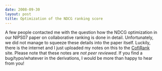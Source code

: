 ```yaml
---
date: 2008-09-30
layout: post
title: Optimization of the NDCG ranking score
---
```


A few people contacted me with the question how the NDCG optimization in our NIPS07 paper on collaborative ranking is done in detail. Unfortunately, we did not manage to squeeze these details into the paper itself. Luckily, there is the internet and I just uploaded my notes on this to the [CofiRank](http://cofirank.org/_media/ndcg.pdf?id=start&cache;=cache) site. Please note that these notes are *not peer reviewed*. If you find a bug/typo/whatever in the derivations, I would be more than happy to hear from you!
